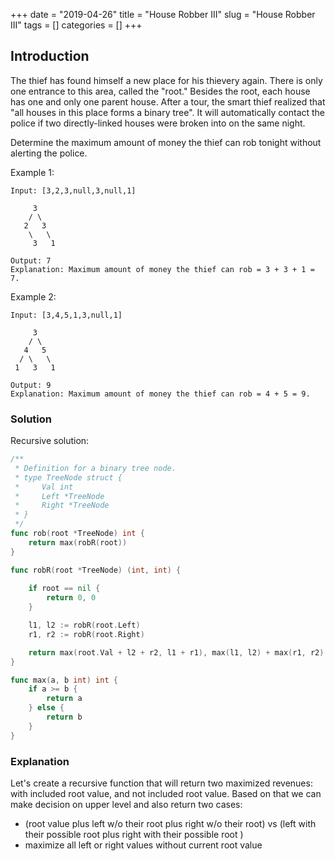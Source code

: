 +++
date = "2019-04-26"
title = "House Robber III"
slug = "House Robber III"
tags = []
categories = []
+++

## Introduction

The thief has found himself a new place for his thievery again. There is only one entrance to this area, called the "root." Besides the root, each house has one and only one parent house. After a tour, the smart thief realized that "all houses in this place forms a binary tree". It will automatically contact the police if two directly-linked houses were broken into on the same night.

Determine the maximum amount of money the thief can rob tonight without alerting the police.

Example 1:
```
Input: [3,2,3,null,3,null,1]

     3
    / \
   2   3
    \   \ 
     3   1

Output: 7 
Explanation: Maximum amount of money the thief can rob = 3 + 3 + 1 = 7.
```
Example 2:
```
Input: [3,4,5,1,3,null,1]

     3
    / \
   4   5
  / \   \ 
 1   3   1

Output: 9
Explanation: Maximum amount of money the thief can rob = 4 + 5 = 9.
```


### Solution

Recursive solution:
``` go
/**
 * Definition for a binary tree node.
 * type TreeNode struct {
 *     Val int
 *     Left *TreeNode
 *     Right *TreeNode
 * }
 */
func rob(root *TreeNode) int {
    return max(robR(root))    
}

func robR(root *TreeNode) (int, int) {
    
    if root == nil {
        return 0, 0
    }

    l1, l2 := robR(root.Left)
    r1, r2 := robR(root.Right)

    return max(root.Val + l2 + r2, l1 + r1), max(l1, l2) + max(r1, r2)
}

func max(a, b int) int {
    if a >= b {
        return a
    } else {
        return b
    }
}
```

### Explanation

Let's create a recursive function that will return two maximized revenues: with included root value, and not included root value.
Based on that we can make decision on upper level and also return two cases:
* (root value plus left w/o their root plus right w/o their root) vs (left with their possible root plus right with their possible root )
* maximize all left or right values without current root value



